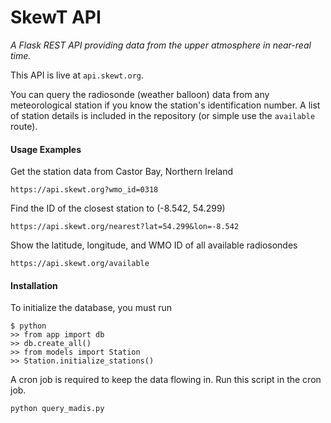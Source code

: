 # SkewT API

*A Flask REST API providing data from the upper atmosphere in near-real time.*

This API is live at `api.skewt.org`.

You can query the radiosonde (weather balloon) data from any meteorological station if you know the station's identification number. A list of station details is included in the repository (or simple use the `available` route).

#### Usage Examples

Get the station data from Castor Bay, Northern Ireland

`https://api.skewt.org?wmo_id=0318`

Find the ID of the closest station to (-8.542, 54.299)

`https://api.skewt.org/nearest?lat=54.299&lon=-8.542`

Show the latitude, longitude, and WMO ID of all available radiosondes

`https://api.skewt.org/available` 


#### Installation

To initialize the database, you must run

```
$ python
>> from app import db
>> db.create_all()
>> from models import Station
>> Station.initialize_stations()
```

A cron job is required to keep the data flowing in. Run this script in the cron job.

`python query_madis.py`
